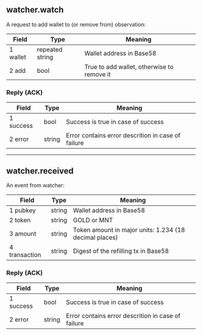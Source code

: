 ## watcher.watch
A request to add wallet to (or remove from) observation:

| Field | Type | Meaning |
| --- | --- | --- |
| 1 wallet | repeated string | Wallet address in Base58 | 
| 2 add | bool | True to add wallet, otherwise to remove it |

### Reply (ACK)
| Field | Type | Meaning |
| --- | --- | --- |
| 1 success | bool | Success is true in case of success | 
| 2 error | string | Error contains error descrition in case of failure |

--- 

## watcher.received
An event from watcher:

| Field | Type | Meaning |
| --- | --- | --- |
| 1 pubkey | string | Wallet address in Base58 |
| 2 token | string | GOLD or MNT |
| 3 amount | string | Token amount in major units: 1.234 (18 decimal places) |
| 4 transaction | string | Digest of the refilling tx in Base58 |

### Reply (ACK)
| Field | Type | Meaning |
| --- | --- | --- |
| 1 success | bool | Success is true in case of success | 
| 2 error | string | Error contains error descrition in case of failure |